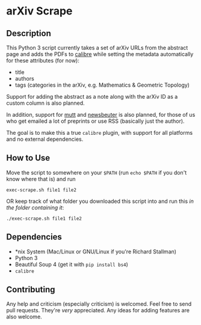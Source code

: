 # arXiv Scrape

## Description

This Python 3 script currently takes a set of arXiv URLs from the abstract page
and adds the PDFs to [calibre](http://calibre-ebook.com/) while setting the
metadata automatically for these attributes (for now):

- title
- authors
- tags (categories in the arXiv, e.g. Mathematics & Geometric Topology)

Support for adding the abstract as a note along with the arXiv ID as a custom
column is also planned.

In addition, support for [mutt](mutt.org) and [newsbeuter](newsbeuter.org) is
also planned, for those of us who get emailed a lot of preprints or use RSS
(basically just the author).

The goal is to make this a true `calibre` plugin, with support for all
platforms and no external dependencies.

## How to Use
Move the script to somewhere on your `$PATH` (run `echo $PATH` if you don't know where that is) and run


`exec-scrape.sh file1 file2`

OR keep track of what folder you downloaded this script into and run this *in the folder containing it*:

`./exec-scrape.sh file1 file2`



## Dependencies
- \*nix System (Mac/Linux or GNU/Linux if you're Richard Stallman)
- Python 3
- Beautiful Soup 4 (get it with `pip install bs4`)
- `calibre`

## Contributing
Any help and criticism (especially criticism) is welcomed. Feel free to send
pull requests. They're *very* appreciated. Any ideas for adding features are
also welcome.
